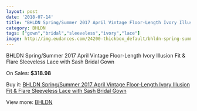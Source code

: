 ```yaml
---
layout: post
date: '2018-07-14'
title: "BHLDN Spring/Summer 2017 April Vintage Floor-Length Ivory Illusion Fit & Flare Sleeveless Lace with Sash Bridal Gown"
category: BHLDN
tags: ["gown","bridal","sleeveless","ivory","lace"]
image: http://img.eudances.com/24200-thickbox_default/bhldn-spring-summer-2017-april-vintage-floor-length-ivory-illusion-fit-flare-sleeveless-lace-with-sash-bridal-gown.jpg
---
```

BHLDN Spring/Summer 2017 April Vintage Floor-Length Ivory Illusion Fit & Flare Sleeveless Lace with Sash Bridal Gown

On Sales: **$318.98**
<a href="https://www.eudances.com/en/bhldn/8049-bhldn-spring-summer-2017-april-vintage-floor-length-ivory-illusion-fit-flare-sleeveless-lace-with-sash-bridal-gown.html"><amp-img layout="responsive" width="600" height="600" src="//img.eudances.com/24200-thickbox_default/bhldn-spring-summer-2017-april-vintage-floor-length-ivory-illusion-fit-flare-sleeveless-lace-with-sash-bridal-gown.jpg" alt="BHLDN Spring/Summer 2017 April Vintage Floor-Length Ivory Illusion Fit & Flare Sleeveless Lace with Sash Bridal Gown 0" /></a>
<a href="https://www.eudances.com/en/bhldn/8049-bhldn-spring-summer-2017-april-vintage-floor-length-ivory-illusion-fit-flare-sleeveless-lace-with-sash-bridal-gown.html"><amp-img layout="responsive" width="600" height="600" src="//img.eudances.com/24206-thickbox_default/bhldn-spring-summer-2017-april-vintage-floor-length-ivory-illusion-fit-flare-sleeveless-lace-with-sash-bridal-gown.jpg" alt="BHLDN Spring/Summer 2017 April Vintage Floor-Length Ivory Illusion Fit & Flare Sleeveless Lace with Sash Bridal Gown 1" /></a>
<a href="https://www.eudances.com/en/bhldn/8049-bhldn-spring-summer-2017-april-vintage-floor-length-ivory-illusion-fit-flare-sleeveless-lace-with-sash-bridal-gown.html"><amp-img layout="responsive" width="600" height="600" src="//img.eudances.com/24205-thickbox_default/bhldn-spring-summer-2017-april-vintage-floor-length-ivory-illusion-fit-flare-sleeveless-lace-with-sash-bridal-gown.jpg" alt="BHLDN Spring/Summer 2017 April Vintage Floor-Length Ivory Illusion Fit & Flare Sleeveless Lace with Sash Bridal Gown 2" /></a>
<a href="https://www.eudances.com/en/bhldn/8049-bhldn-spring-summer-2017-april-vintage-floor-length-ivory-illusion-fit-flare-sleeveless-lace-with-sash-bridal-gown.html"><amp-img layout="responsive" width="600" height="600" src="//img.eudances.com/24204-thickbox_default/bhldn-spring-summer-2017-april-vintage-floor-length-ivory-illusion-fit-flare-sleeveless-lace-with-sash-bridal-gown.jpg" alt="BHLDN Spring/Summer 2017 April Vintage Floor-Length Ivory Illusion Fit & Flare Sleeveless Lace with Sash Bridal Gown 3" /></a>
<a href="https://www.eudances.com/en/bhldn/8049-bhldn-spring-summer-2017-april-vintage-floor-length-ivory-illusion-fit-flare-sleeveless-lace-with-sash-bridal-gown.html"><amp-img layout="responsive" width="600" height="600" src="//img.eudances.com/24203-thickbox_default/bhldn-spring-summer-2017-april-vintage-floor-length-ivory-illusion-fit-flare-sleeveless-lace-with-sash-bridal-gown.jpg" alt="BHLDN Spring/Summer 2017 April Vintage Floor-Length Ivory Illusion Fit & Flare Sleeveless Lace with Sash Bridal Gown 4" /></a>
<a href="https://www.eudances.com/en/bhldn/8049-bhldn-spring-summer-2017-april-vintage-floor-length-ivory-illusion-fit-flare-sleeveless-lace-with-sash-bridal-gown.html"><amp-img layout="responsive" width="600" height="600" src="//img.eudances.com/24202-thickbox_default/bhldn-spring-summer-2017-april-vintage-floor-length-ivory-illusion-fit-flare-sleeveless-lace-with-sash-bridal-gown.jpg" alt="BHLDN Spring/Summer 2017 April Vintage Floor-Length Ivory Illusion Fit & Flare Sleeveless Lace with Sash Bridal Gown 5" /></a>
<a href="https://www.eudances.com/en/bhldn/8049-bhldn-spring-summer-2017-april-vintage-floor-length-ivory-illusion-fit-flare-sleeveless-lace-with-sash-bridal-gown.html"><amp-img layout="responsive" width="600" height="600" src="//img.eudances.com/24201-thickbox_default/bhldn-spring-summer-2017-april-vintage-floor-length-ivory-illusion-fit-flare-sleeveless-lace-with-sash-bridal-gown.jpg" alt="BHLDN Spring/Summer 2017 April Vintage Floor-Length Ivory Illusion Fit & Flare Sleeveless Lace with Sash Bridal Gown 6" /></a>

Buy it: [BHLDN Spring/Summer 2017 April Vintage Floor-Length Ivory Illusion Fit & Flare Sleeveless Lace with Sash Bridal Gown](https://www.eudances.com/en/bhldn/8049-bhldn-spring-summer-2017-april-vintage-floor-length-ivory-illusion-fit-flare-sleeveless-lace-with-sash-bridal-gown.html "BHLDN Spring/Summer 2017 April Vintage Floor-Length Ivory Illusion Fit & Flare Sleeveless Lace with Sash Bridal Gown")

View more: [BHLDN](https://www.eudances.com/en/124-bhldn "BHLDN")